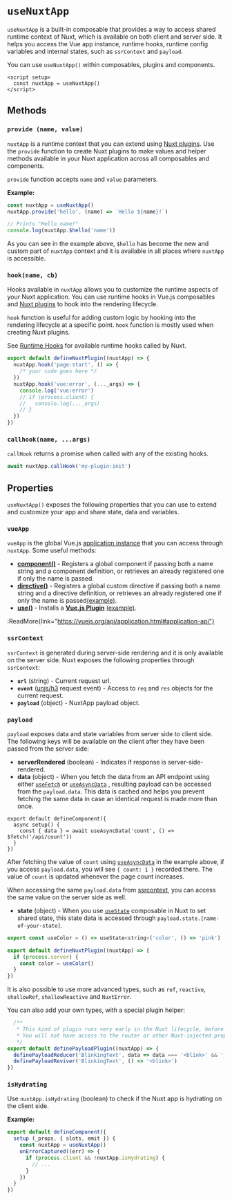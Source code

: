 # `useNuxtApp`

`useNuxtApp` is a built-in composable that provides a way to access shared runtime context of Nuxt, which is available on both client and server side. It helps you access the Vue app instance, runtime hooks, runtime config variables and internal states, such as `ssrContext` and `payload`.

You can use `useNuxtApp()` within composables, plugins and components.

```vue [app.vue]
<script setup>
  const nuxtApp = useNuxtApp()
</script>
```

## Methods

### `provide (name, value)`

`nuxtApp` is a runtime context that you can extend using [Nuxt plugins](/docs/guide/directory-structure/plugins). Use the `provide` function to create Nuxt plugins to make values and helper methods available in your Nuxt application across all composables and components.

`provide` function accepts `name` and `value` parameters.

**Example:**

```js
const nuxtApp = useNuxtApp()
nuxtApp.provide('hello', (name) => `Hello ${name}!`)

// Prints "Hello name!"
console.log(nuxtApp.$hello('name'))
```

As you can see in the example above, `$hello` has become the new and custom part of `nuxtApp` context and it is available in all places where `nuxtApp` is accessible.

### `hook(name, cb)`

Hooks available in `nuxtApp` allows you to customize the runtime aspects of your Nuxt application. You can use runtime hooks in Vue.js composables and [Nuxt plugins](/docs/guide/directory-structure/plugins) to hook into the rendering lifecycle.

`hook` function is useful for adding custom logic by hooking into the rendering lifecycle at a specific point. `hook` function is mostly used when creating Nuxt plugins.

See [Runtime Hooks](/docs/api/advanced/hooks#app-hooks-runtime) for available runtime hooks called by Nuxt.

```js [plugins/test.ts]
export default defineNuxtPlugin((nuxtApp) => {
  nuxtApp.hook('page:start', () => {
    /* your code goes here */
  })
  nuxtApp.hook('vue:error', (..._args) => {
    console.log('vue:error')
    // if (process.client) {
    //   console.log(..._args)
    // }
  })
})
```

### `callhook(name, ...args)`

`callHook` returns a promise when called with any of the existing hooks.

```js
await nuxtApp.callHook('my-plugin:init')
```

## Properties

`useNuxtApp()` exposes the following properties that you can use to extend and customize your app and share state, data and variables.

### `vueApp`

`vueApp` is the global Vue.js [application instance](https://vuejs.org/api/application.html#application-api) that you can access through `nuxtApp`. Some useful methods:

- [**component()**](https://vuejs.org/api/application.html#app-component) - Registers a global component if passing both a name string and a component definition, or retrieves an already registered one if only the name is passed.
- [**directive()**](https://vuejs.org/api/application.html#app-directive) - Registers a global custom directive if passing both a name string and a directive definition, or retrieves an already registered one if only the name is passed[(example)](/docs/guide/directory-structure/plugins#vue-directives).
- [**use()**](https://vuejs.org/api/application.html#app-use) - Installs a **[Vue.js Plugin](https://vuejs.org/guide/reusability/plugins.html)** [(example)](/docs/guide/directory-structure/plugins#vue-plugins).

:ReadMore{link="https://vuejs.org/api/application.html#application-api"}

### `ssrContext`

`ssrContext` is generated during server-side rendering and it is only available on the server side. Nuxt exposes the following properties through `ssrContext`:

- **`url`** (string) -  Current request url.
- **`event`** ([unjs/h3](https://github.com/unjs/h3) request event) - Access to `req` and `res` objects for the current request.
- **`payload`** (object) - NuxtApp payload object.

### `payload`

`payload` exposes data and state variables from server side to client side. The following keys will be available on the client after they have been passed from the server side:

- **serverRendered** (boolean) - Indicates if response is server-side-rendered.
- **data** (object) - When you fetch the data from an API endpoint using either [`useFetch`](/docs/api/composables/use-fetch) or [`useAsyncData`](/docs/api/composables/use-async-data) , resulting payload can be accessed from the `payload.data`. This data is cached and helps you prevent fetching the same data in case an identical request is made more than once.

```vue [app.vue]
export default defineComponent({
  async setup() {
    const { data } = await useAsyncData('count', () => $fetch('/api/count'))
  }
})
```

After fetching the value of `count` using [`useAsyncData`](/docs/api/composables/use-async-data) in the example above, if you access `payload.data`, you will see `{ count: 1 }` recorded there. The value of `count` is updated whenever the page count increases.

When accessing the same `payload.data` from [ssrcontext](#ssrcontext), you can access the same value on the server side as well.

- **state** (object) - When you use [`useState`](/docs/api/composables/use-state) composable in Nuxt to set shared state, this state data is accessed through `payload.state.[name-of-your-state]`.

```js [plugins/my-plugin.ts]
export const useColor = () => useState<string>('color', () => 'pink')

export default defineNuxtPlugin((nuxtApp) => {
  if (process.server) {
    const color = useColor()
  }
})
```

It is also possible to use more advanced types, such as `ref`, `reactive`, `shallowRef`, `shallowReactive` and `NuxtError`.

You can also add your own types, with a special plugin helper:

```ts [plugins/custom-payload.ts]
  /**
   * This kind of plugin runs very early in the Nuxt lifecycle, before we revive the payload.
   * You will not have access to the router or other Nuxt-injected properties.
   */
export default definePayloadPlugin((nuxtApp) => {
  definePayloadReducer('BlinkingText', data => data === '<blink>' && '_')
  definePayloadReviver('BlinkingText', () => '<blink>')
})
```

### `isHydrating`

Use `nuxtApp.isHydrating` (boolean) to check if the Nuxt app is hydrating on the client side.

**Example:**

```ts [components/nuxt-error-boundary.ts]
export default defineComponent({
  setup (_props, { slots, emit }) {
    const nuxtApp = useNuxtApp()
    onErrorCaptured((err) => {
      if (process.client && !nuxtApp.isHydrating) {
        // ...
      }
    })
  }
})
```
